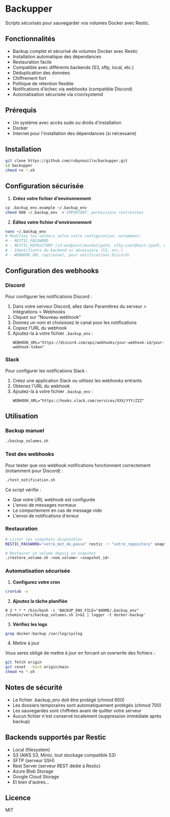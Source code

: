 # Backupper

Scripts sécurisés pour sauvegarder vos volumes Docker avec Restic.

## Fonctionnalités

- Backup complet et sécurisé de volumes Docker avec Restic
- Installation automatique des dépendances
- Restauration facile
- Compatible avec différents backends (S3, sftp, local, etc.)
- Déduplication des données
- Chiffrement fort
- Politique de rétention flexible
- Notifications d'échec via webhooks (compatible Discord)
- Automatisation sécurisée via cron/systemd

## Prérequis

- Un système avec accès sudo ou droits d'installation
- Docker
- Internet pour l'installation des dépendances (si nécessaire)

## Installation

```bash
git clone https://github.com/rubynouille/backupper.git
cd backupper
chmod +x *.sh
```

## Configuration sécurisée

1. **Créez votre fichier d'environnement**

```bash
cp .backup_env.example ~/.backup_env
chmod 600 ~/.backup_env  # IMPORTANT: permissions restreintes
```

2. **Éditez votre fichier d'environnement**

```bash
nano ~/.backup_env
# Modifiez les valeurs selon votre configuration, notamment:
# - RESTIC_PASSWORD 
# - RESTIC_REPOSITORY (s3:endpoint/bucket/path, sftp:user@host:/path, etc.)
# - Identifiants du backend si nécessaire (S3, etc.)
# - WEBHOOK_URL (optionnel, pour notifications Discord)
```

## Configuration des webhooks

### Discord

Pour configurer les notifications Discord :

1. Dans votre serveur Discord, allez dans Paramètres du serveur > Intégrations > Webhooks
2. Cliquez sur "Nouveau webhook"
3. Donnez un nom et choisissez le canal pour les notifications
4. Copiez l'URL du webhook
5. Ajoutez-la à votre fichier `.backup_env` :
   ```
   WEBHOOK_URL="https://discord.com/api/webhooks/your-webhook-id/your-webhook-token"
   ```

### Slack

Pour configurer les notifications Slack :

1. Créez une application Slack ou utilisez les webhooks entrants
2. Obtenez l'URL du webhook
3. Ajoutez-la à votre fichier `.backup_env` :
   ```
   WEBHOOK_URL="https://hooks.slack.com/services/XXX/YYY/ZZZ"
   ```

## Utilisation

### Backup manuel

```bash
./backup_volumes.sh
```

### Test des webhooks

Pour tester que vos webhook notifications fonctionnent correctement (notamment pour Discord) :

```bash
./test_notification.sh
```

Ce script vérifie :
- Que votre URL webhook est configurée
- L'envoi de messages normaux
- Le comportement en cas de message vide
- L'envoi de notifications d'erreur

### Restauration

```bash
# Lister les snapshots disponibles
RESTIC_PASSWORD="votre_mot_de_passe" restic -r "votre_repository" snapshots

# Restaurer un volume depuis un snapshot
./restore_volume.sh <nom_volume> <snapshot_id>
```

### Automatisation sécurisée

1. **Configurez votre cron**

```bash
crontab -e
```

2. **Ajoutez la tâche planifiée**

```
0 2 * * * /bin/bash -c 'BACKUP_ENV_FILE="$HOME/.backup_env" /chemin/vers/backup_volumes.sh 2>&1 | logger -t docker-backup'
```

3. **Vérifiez les logs**

```bash
grep docker-backup /var/log/syslog
```

4. Mettre à jour

Vous serez obligé de mettre à jour en forcant un overwrite des fichiers :

```bash
git fetch origin
git reset --hard origin/main
chmod +x *.sh
```

## Notes de sécurité

- Le fichier .backup_env doit être protégé (chmod 600)
- Les dossiers temporaires sont automatiquement protégés (chmod 700)
- Les sauvegardes sont chiffrées avant de quitter votre serveur
- Aucun fichier n'est conservé localement (suppression immédiate après backup)

## Backends supportés par Restic

- Local (filesystem)
- S3 (AWS S3, Minio, tout stockage compatible S3)
- SFTP (serveur SSH)
- Rest Server (serveur REST dédié à Restic)
- Azure Blob Storage
- Google Cloud Storage
- Et bien d'autres...

## Licence

MIT